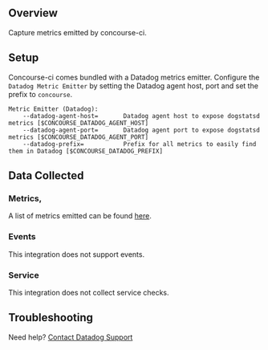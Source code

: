 ## Overview

Capture metrics emitted by concourse-ci.

## Setup

Concourse-ci comes bundled with a Datadog metrics emitter. Configure the `Datadog Metric Emitter` by
setting the Datadog agent host, port and set the prefix to `concourse`.

```
Metric Emitter (Datadog):
    --datadog-agent-host=       Datadog agent host to expose dogstatsd metrics [$CONCOURSE_DATADOG_AGENT_HOST]
    --datadog-agent-port=       Datadog agent port to expose dogstatsd metrics [$CONCOURSE_DATADOG_AGENT_PORT]
    --datadog-prefix=           Prefix for all metrics to easily find them in Datadog [$CONCOURSE_DATADOG_PREFIX]
```

## Data Collected

### Metrics,

A list of metrics emitted can be found [here](https://concourse-ci.org/metrics.html).

### Events

This integration does not support events.

### Service

This integration does not collect service checks.

## Troubleshooting

Need help? [Contact Datadog Support](https://docs.datadoghq.com/help/)
